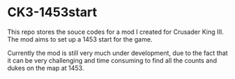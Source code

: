 # CK3-1453start
This repo stores the souce codes for a mod I created for Crusader King III. The mod aims to set up a 1453 start for the game.

Currently the mod is still very much under development, due to the fact that it can be very challenging and time consuming to find all the counts and dukes on the map at 1453. 
